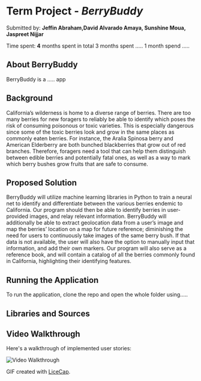 # Term Project - *BerryBuddy*

Submitted by: **Jeffin Abraham,David Alvarado Amaya, Sunshine Moua, Jaspreet Nijjar**

Time spent: **4** months spent in total
3 months spent .....
1 month spend .....

## About BerryBuddy
BerryBuddy is a ..... app

## Background
California’s wilderness is home to a diverse range of berries. There are too many berries for new foragers to reliably be able to identify which poses the risk of consuming poisonous or toxic varieties. This is especially dangerous since some of the toxic berries look and grow in the same places as commonly eaten berries. For instance, the Aralia Spinosa berry and American Elderberry are both bunched blackberries that grow out of red branches. Therefore, foragers need a tool that can help them distinguish between edible berries and potentially fatal ones, as well as a way to mark which berry bushes grow fruits that are safe to consume.

## Proposed Solution
BerryBuddy will utilize machine learning libraries in Python to train a neural net to identify and differentiate between the various berries endemic to California. Our program should then be able to identify berries in user-provided images, and relay relevant information. BerryBuddy will additionally be able to extract geolocation data from a user’s image and map the berries’ location on a map for future reference; diminishing the need for users to continuously take images of the same berry bush. If that data is not available, the user will also have the option to manually input that information, and add their own markers. Our program will also serve as a reference book, and will contain a catalog of all the berries commonly found in California, highlighting their identifying features. 

## Running the Application
To run the application, clone the repo and open the whole folder using.....

## Libraries and Sources


## Video Walkthrough

Here's a walkthrough of implemented user stories:

<img src='.gif' title='Video Walkthrough' width='' alt='Video Walkthrough' />

GIF created with [LiceCap](http://www.cockos.com/licecap/).


